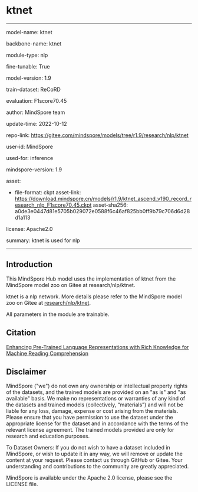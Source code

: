 # ktnet

---

model-name: ktnet

backbone-name: ktnet

module-type: nlp

fine-tunable: True

model-version: 1.9

train-dataset: ReCoRD

evaluation: F1score70.45

author: MindSpore team

update-time: 2022-10-12

repo-link: <https://gitee.com/mindspore/models/tree/r1.9/research/nlp/ktnet>

user-id: MindSpore

used-for: inference

mindspore-version: 1.9

asset:

-
    file-format: ckpt
    asset-link: <https://download.mindspore.cn/models/r1.9/ktnet_ascend_v190_record_research_nlp_F1score70.45.ckpt>
    asset-sha256: a0de3e0447d81e5705b029072e0588f6c46af825bb0ff9b79c706d6d28d1a113

license: Apache2.0

summary: ktnet is used for nlp

---

## Introduction

This MindSpore Hub model uses the implementation of ktnet from the MindSpore model zoo on Gitee at research/nlp/ktnet.

ktnet is a nlp network. More details please refer to the MindSpore model zoo on Gitee at [research/nlp/ktnet](https://gitee.com/mindspore/models/blob/r1.9/research/nlp/ktnet/README.md).

All parameters in the module are trainable.

## Citation

[Enhancing Pre-Trained Language Representations with Rich Knowledge for Machine Reading Comprehension](https://aclanthology.org/P19-1226.pdf)

## Disclaimer

MindSpore ("we") do not own any ownership or intellectual property rights of the datasets, and the trained models are provided on an "as is" and "as available" basis. We make no representations or warranties of any kind of the datasets and trained models (collectively, “materials”) and will not be liable for any loss, damage, expense or cost arising from the materials. Please ensure that you have permission to use the dataset under the appropriate license for the dataset and in accordance with the terms of the relevant license agreement. The trained models provided are only for research and education purposes.

To Dataset Owners: If you do not wish to have a dataset included in MindSpore, or wish to update it in any way, we will remove or update the content at your request. Please contact us through GitHub or Gitee. Your understanding and contributions to the community are greatly appreciated.

MindSpore is available under the Apache 2.0 license, please see the LICENSE file.
